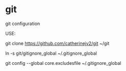 git
===

git configuration

USE:

git clone https://github.com/catherinejv2/git ~/git

ln -s git/gitignore_global ~/.gitignore_global

git config --global core.excludesfile ~/.gitignore_global

